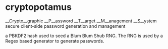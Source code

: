 cryptopotamus
=========
__Crypto__graphic __P__assword __T__arget __M__anagement __S__ystem
secure client-side password generation and management

a PBKDF2 hash used to seed a Blum Blum Shub RNG.  The RNG is used by a Regex based generator to generate passwords.

